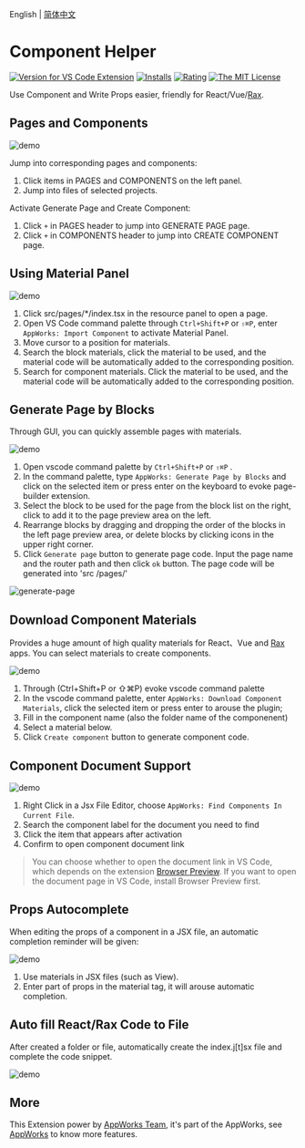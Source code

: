 English | [简体中文](https://github.com/appworks-lab/pack/blob/master/extensions/material-helper/README.zh-CN.md)

# Component Helper

[![Version for VS Code Extension](https://vsmarketplacebadge.apphb.com/version-short/iceworks-team.iceworks-material-helper.svg?logo=visual-studio-code)](https://marketplace.visualstudio.com/items?itemName=iceworks-team.iceworks-material-helper)
[![Installs](https://vsmarketplacebadge.apphb.com/installs-short/iceworks-team.iceworks-material-helper.svg)](https://marketplace.visualstudio.com/items?itemName=iceworks-team.iceworks-material-helper)
[![Rating](https://vsmarketplacebadge.apphb.com/rating-short/iceworks-team.iceworks-material-helper.svg)](https://marketplace.visualstudio.com/items?itemName=iceworks-team.iceworks-material-helper)
[![The MIT License](https://img.shields.io/badge/license-MIT-blue.svg)](http://opensource.org/licenses/MIT)

Use Component and Write Props easier, friendly for React/Vue/[Rax](https://rax.js.org/).

## Pages and Components

![demo](https://img.alicdn.com/imgextra/i3/O1CN01UnlYme22ks5npf5u2_!!6000000007159-2-tps-2880-1754.png)

Jump into corresponding pages and components:

1. Click items in PAGES and COMPONENTS on the left panel.
2. Jump into files of selected projects.

Activate Generate Page and Create Component:

1. Click `+` in PAGES header to jump into GENERATE PAGE page.
2. Click `+` in COMPONENTS header to jump into CREATE COMPONENT page.

## Using Material Panel

![demo](https://img.alicdn.com/imgextra/i2/O1CN01IMWBdS1qFvyDEQ4eV_!!6000000005467-1-tps-1446-877.gif)

1. Click src/pages/*/index.tsx in the resource panel to open a page.
2. Open VS Code command palette through `Ctrl+Shift+P` or `⇧⌘P`, enter `AppWorks: Import Component` to activate Material Panel.
3. Move cursor to a position for materials.
4. Search the block materials, click the material to be used, and the material code will be automatically added to the corresponding position.
5. Search for component materials. Click the material to be used, and the material code will be automatically added to the corresponding position.

## Generate Page by Blocks

Through GUI, you can quickly assemble pages with materials.

![demo](https://img.alicdn.com/imgextra/i2/O1CN01ankDUO1EsRsSPIv4h_!!6000000000407-1-tps-1446-877.gif)

1. Open vscode command palette  by `Ctrl+Shift+P` or `⇧⌘P` .
2. In the command palette, type `AppWorks: Generate Page by Blocks` and click on the selected item or press enter on the keyboard to evoke page-builder extension.
3. Select the block to be used for the page from the block list on the right, click to add it to the page preview area on the left.
4. Rearrange blocks by dragging and dropping the order of the blocks in the left page preview area, or delete blocks by clicking icons in the upper right corner.
5. Click `Generate page` button to generate page code. Input the page name and the router path and then click `ok` button. The page code will be generated into 'src /pages/'

![generate-page](https://img.alicdn.com/tfs/TB1ErOEjnM11u4jSZPxXXahcXXa-1440-900.gif)

## Download Component Materials

Provides a huge amount of high quality materials for React、Vue and [Rax](https://rax.js.org/) apps. You can select materials to create components.

![demo](https://img.alicdn.com/imgextra/i1/O1CN01FJU1ww1DFgkD8jyjn_!!6000000000187-1-tps-1446-877.gif)

1. Through (Ctrl+Shift+P or ⇧⌘P) evoke vscode command palette
2. In the vscode command palette, enter `AppWorks: Download Component Materials`, click the selected item or press enter to arouse the plugin;
3. Fill in the component name (also the folder name of the componenent)
4. Select a material below.
5. Click `Create component` button to generate component code.

## Component Document Support

![demo](https://img.alicdn.com/imgextra/i4/O1CN012XEq3P1wwQPSlxhh5_!!6000000006372-1-tps-1446-877.gif)

1. Right Click in a Jsx File Editor, choose `AppWorks: Find Components In Current File`.
2. Search the component label for the document you need to find
3. Click the item that appears after activation
4. Confirm to open component document link

> You can choose whether to open the document link in VS Code, which depends on the extension [Browser Preview](https://marketplace.visualstudio.com/items?itemName=auchenberg.vscode-browser-preview). If you want to open the document page in VS Code, install Browser Preview first.

## Props Autocomplete

When editing the props of a component in a JSX file, an automatic completion reminder will be given:

![demo](https://user-images.githubusercontent.com/56879942/87399599-2dd25680-c5ea-11ea-9402-5e36ba7b8f98.gif)

1. Use materials in JSX files (such as View).
2. Enter part of props in the material tag, it will arouse automatic completion.

## Auto fill React/Rax Code to File

After created a folder or file, automatically create the index.j[t]sx file and complete the code snippet.

![demo](https://img.alicdn.com/imgextra/i4/O1CN01Dv69331TccQVHvwR1_!!6000000002403-1-tps-1446-877.gif)

## More

This Extension power by [AppWorks Team](https://marketplace.visualstudio.com/publishers/iceworks-team), it's part of the AppWorks, see [AppWorks](https://marketplace.visualstudio.com/items?itemName=iceworks-team.iceworks) to know more features.
